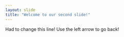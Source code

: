 ```yaml
---
layout: slide
title: "Welcome to our second slide!"
---
```

Had to change this line!
Use the left arrow to go back!
